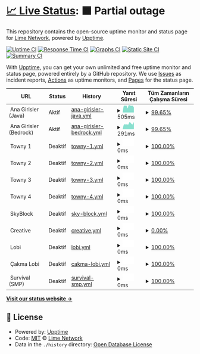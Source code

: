 # [📈 Live Status](https://status.craftlime.net): <!--live status--> **🟧 Partial outage**

This repository contains the open-source uptime monitor and status page for [Lime Network](https://craftlime.net), powered by [Upptime](https://github.com/upptime/upptime).

[![Uptime CI](https://github.com/limenetwork/limestatus/workflows/Uptime%20CI/badge.svg)](https://github.com/limenetwork/limestatus/actions?query=workflow%3A%22Uptime+CI%22)
[![Response Time CI](https://github.com/limenetwork/limestatus/workflows/Response%20Time%20CI/badge.svg)](https://github.com/limenetwork/limestatus/actions?query=workflow%3A%22Response+Time+CI%22)
[![Graphs CI](https://github.com/limenetwork/limestatus/workflows/Graphs%20CI/badge.svg)](https://github.com/limenetwork/limestatus/actions?query=workflow%3A%22Graphs+CI%22)
[![Static Site CI](https://github.com/limenetwork/limestatus/workflows/Static%20Site%20CI/badge.svg)](https://github.com/limenetwork/limestatus/actions?query=workflow%3A%22Static+Site+CI%22)
[![Summary CI](https://github.com/limenetwork/limestatus/workflows/Summary%20CI/badge.svg)](https://github.com/limenetwork/limestatus/actions?query=workflow%3A%22Summary+CI%22)

With [Upptime](https://upptime.js.org), you can get your own unlimited and free uptime monitor and status page, powered entirely by a GitHub repository. We use [Issues](https://github.com/limenetwork/limestatus/issues) as incident reports, [Actions](https://github.com/limenetwork/limestatus/actions) as uptime monitors, and [Pages](https://status.craftlime.net) for the status page.

<!--start: status pages-->
<!-- This summary is generated by Upptime (https://github.com/upptime/upptime) -->
<!-- Do not edit this manually, your changes will be overwritten -->
<!-- prettier-ignore -->
| URL | Status | History | Yanıt Süresi | Tüm Zamanların Çalışma Süresi |
| --- | ------ | ------- | ------------- | ------ |
| <img alt="" src="https://craftlime.net/apps/main/public/assets/img/extras/header-logo.png" height="13"> Ana Girisler (Java) | Aktif | [ana-girisler-java.yml](https://github.com/LimeNetwork/limestatus/commits/HEAD/history/ana-girisler-java.yml) | <details><summary><img alt="Response time graph" src="./graphs/ana-girisler-java/response-time-week.png" height="20"> 505ms</summary><br><a href="https://status.craftlime.net/history/ana-girisler-java"><img alt="Yanıt Süresi 565" src="https://img.shields.io/endpoint?url=https%3A%2F%2Fraw.githubusercontent.com%2FLimeNetwork%2Flimestatus%2FHEAD%2Fapi%2Fana-girisler-java%2Fresponse-time.json"></a><br><a href="https://status.craftlime.net/history/ana-girisler-java"><img alt="24 saatlik yanıt süresi 464" src="https://img.shields.io/endpoint?url=https%3A%2F%2Fraw.githubusercontent.com%2FLimeNetwork%2Flimestatus%2FHEAD%2Fapi%2Fana-girisler-java%2Fresponse-time-day.json"></a><br><a href="https://status.craftlime.net/history/ana-girisler-java"><img alt="7 günlük yanıt süresi 505" src="https://img.shields.io/endpoint?url=https%3A%2F%2Fraw.githubusercontent.com%2FLimeNetwork%2Flimestatus%2FHEAD%2Fapi%2Fana-girisler-java%2Fresponse-time-week.json"></a><br><a href="https://status.craftlime.net/history/ana-girisler-java"><img alt="30 günlük yanıt süresi 565" src="https://img.shields.io/endpoint?url=https%3A%2F%2Fraw.githubusercontent.com%2FLimeNetwork%2Flimestatus%2FHEAD%2Fapi%2Fana-girisler-java%2Fresponse-time-month.json"></a><br><a href="https://status.craftlime.net/history/ana-girisler-java"><img alt="1 yıllık yanıt süresi 565" src="https://img.shields.io/endpoint?url=https%3A%2F%2Fraw.githubusercontent.com%2FLimeNetwork%2Flimestatus%2FHEAD%2Fapi%2Fana-girisler-java%2Fresponse-time-year.json"></a></details> | <details><summary><a href="https://status.craftlime.net/history/ana-girisler-java">99.65%</a></summary><a href="https://status.craftlime.net/history/ana-girisler-java"><img alt="Tüm Zamanların Çalışma Süresi 99.51%" src="https://img.shields.io/endpoint?url=https%3A%2F%2Fraw.githubusercontent.com%2FLimeNetwork%2Flimestatus%2FHEAD%2Fapi%2Fana-girisler-java%2Fuptime.json"></a><br><a href="https://status.craftlime.net/history/ana-girisler-java"><img alt="24 saatlik çalışma süresi 100.00%" src="https://img.shields.io/endpoint?url=https%3A%2F%2Fraw.githubusercontent.com%2FLimeNetwork%2Flimestatus%2FHEAD%2Fapi%2Fana-girisler-java%2Fuptime-day.json"></a><br><a href="https://status.craftlime.net/history/ana-girisler-java"><img alt="7 günlük çalışma süresi 99.65%" src="https://img.shields.io/endpoint?url=https%3A%2F%2Fraw.githubusercontent.com%2FLimeNetwork%2Flimestatus%2FHEAD%2Fapi%2Fana-girisler-java%2Fuptime-week.json"></a><br><a href="https://status.craftlime.net/history/ana-girisler-java"><img alt="30 günlük çalışma süresi 99.51%" src="https://img.shields.io/endpoint?url=https%3A%2F%2Fraw.githubusercontent.com%2FLimeNetwork%2Flimestatus%2FHEAD%2Fapi%2Fana-girisler-java%2Fuptime-month.json"></a><br><a href="https://status.craftlime.net/history/ana-girisler-java"><img alt="1 yıllık çalışma süresi 99.51%" src="https://img.shields.io/endpoint?url=https%3A%2F%2Fraw.githubusercontent.com%2FLimeNetwork%2Flimestatus%2FHEAD%2Fapi%2Fana-girisler-java%2Fuptime-year.json"></a></details>
| <img alt="" src="https://craftlime.net/apps/main/public/assets/img/extras/header-logo.png" height="13"> Ana Girisler (Bedrock) | Aktif | [ana-girisler-bedrock.yml](https://github.com/LimeNetwork/limestatus/commits/HEAD/history/ana-girisler-bedrock.yml) | <details><summary><img alt="Response time graph" src="./graphs/ana-girisler-bedrock/response-time-week.png" height="20"> 291ms</summary><br><a href="https://status.craftlime.net/history/ana-girisler-bedrock"><img alt="Yanıt Süresi 305" src="https://img.shields.io/endpoint?url=https%3A%2F%2Fraw.githubusercontent.com%2FLimeNetwork%2Flimestatus%2FHEAD%2Fapi%2Fana-girisler-bedrock%2Fresponse-time.json"></a><br><a href="https://status.craftlime.net/history/ana-girisler-bedrock"><img alt="24 saatlik yanıt süresi 379" src="https://img.shields.io/endpoint?url=https%3A%2F%2Fraw.githubusercontent.com%2FLimeNetwork%2Flimestatus%2FHEAD%2Fapi%2Fana-girisler-bedrock%2Fresponse-time-day.json"></a><br><a href="https://status.craftlime.net/history/ana-girisler-bedrock"><img alt="7 günlük yanıt süresi 291" src="https://img.shields.io/endpoint?url=https%3A%2F%2Fraw.githubusercontent.com%2FLimeNetwork%2Flimestatus%2FHEAD%2Fapi%2Fana-girisler-bedrock%2Fresponse-time-week.json"></a><br><a href="https://status.craftlime.net/history/ana-girisler-bedrock"><img alt="30 günlük yanıt süresi 305" src="https://img.shields.io/endpoint?url=https%3A%2F%2Fraw.githubusercontent.com%2FLimeNetwork%2Flimestatus%2FHEAD%2Fapi%2Fana-girisler-bedrock%2Fresponse-time-month.json"></a><br><a href="https://status.craftlime.net/history/ana-girisler-bedrock"><img alt="1 yıllık yanıt süresi 305" src="https://img.shields.io/endpoint?url=https%3A%2F%2Fraw.githubusercontent.com%2FLimeNetwork%2Flimestatus%2FHEAD%2Fapi%2Fana-girisler-bedrock%2Fresponse-time-year.json"></a></details> | <details><summary><a href="https://status.craftlime.net/history/ana-girisler-bedrock">99.65%</a></summary><a href="https://status.craftlime.net/history/ana-girisler-bedrock"><img alt="Tüm Zamanların Çalışma Süresi 99.39%" src="https://img.shields.io/endpoint?url=https%3A%2F%2Fraw.githubusercontent.com%2FLimeNetwork%2Flimestatus%2FHEAD%2Fapi%2Fana-girisler-bedrock%2Fuptime.json"></a><br><a href="https://status.craftlime.net/history/ana-girisler-bedrock"><img alt="24 saatlik çalışma süresi 100.00%" src="https://img.shields.io/endpoint?url=https%3A%2F%2Fraw.githubusercontent.com%2FLimeNetwork%2Flimestatus%2FHEAD%2Fapi%2Fana-girisler-bedrock%2Fuptime-day.json"></a><br><a href="https://status.craftlime.net/history/ana-girisler-bedrock"><img alt="7 günlük çalışma süresi 99.65%" src="https://img.shields.io/endpoint?url=https%3A%2F%2Fraw.githubusercontent.com%2FLimeNetwork%2Flimestatus%2FHEAD%2Fapi%2Fana-girisler-bedrock%2Fuptime-week.json"></a><br><a href="https://status.craftlime.net/history/ana-girisler-bedrock"><img alt="30 günlük çalışma süresi 99.39%" src="https://img.shields.io/endpoint?url=https%3A%2F%2Fraw.githubusercontent.com%2FLimeNetwork%2Flimestatus%2FHEAD%2Fapi%2Fana-girisler-bedrock%2Fuptime-month.json"></a><br><a href="https://status.craftlime.net/history/ana-girisler-bedrock"><img alt="1 yıllık çalışma süresi 99.39%" src="https://img.shields.io/endpoint?url=https%3A%2F%2Fraw.githubusercontent.com%2FLimeNetwork%2Flimestatus%2FHEAD%2Fapi%2Fana-girisler-bedrock%2Fuptime-year.json"></a></details>
| <img alt="" src="https://craftlime.net/apps/main/public/assets/img/extras/header-logo.png" height="13"> Towny 1 | Deaktif | [towny-1.yml](https://github.com/LimeNetwork/limestatus/commits/HEAD/history/towny-1.yml) | <details><summary><img alt="Response time graph" src="./graphs/towny-1/response-time-week.png" height="20"> 0ms</summary><br><a href="https://status.craftlime.net/history/towny-1"><img alt="Yanıt Süresi 219" src="https://img.shields.io/endpoint?url=https%3A%2F%2Fraw.githubusercontent.com%2FLimeNetwork%2Flimestatus%2FHEAD%2Fapi%2Ftowny-1%2Fresponse-time.json"></a><br><a href="https://status.craftlime.net/history/towny-1"><img alt="24 saatlik yanıt süresi 0" src="https://img.shields.io/endpoint?url=https%3A%2F%2Fraw.githubusercontent.com%2FLimeNetwork%2Flimestatus%2FHEAD%2Fapi%2Ftowny-1%2Fresponse-time-day.json"></a><br><a href="https://status.craftlime.net/history/towny-1"><img alt="7 günlük yanıt süresi 0" src="https://img.shields.io/endpoint?url=https%3A%2F%2Fraw.githubusercontent.com%2FLimeNetwork%2Flimestatus%2FHEAD%2Fapi%2Ftowny-1%2Fresponse-time-week.json"></a><br><a href="https://status.craftlime.net/history/towny-1"><img alt="30 günlük yanıt süresi 0" src="https://img.shields.io/endpoint?url=https%3A%2F%2Fraw.githubusercontent.com%2FLimeNetwork%2Flimestatus%2FHEAD%2Fapi%2Ftowny-1%2Fresponse-time-month.json"></a><br><a href="https://status.craftlime.net/history/towny-1"><img alt="1 yıllık yanıt süresi 219" src="https://img.shields.io/endpoint?url=https%3A%2F%2Fraw.githubusercontent.com%2FLimeNetwork%2Flimestatus%2FHEAD%2Fapi%2Ftowny-1%2Fresponse-time-year.json"></a></details> | <details><summary><a href="https://status.craftlime.net/history/towny-1">100.00%</a></summary><a href="https://status.craftlime.net/history/towny-1"><img alt="Tüm Zamanların Çalışma Süresi 42.22%" src="https://img.shields.io/endpoint?url=https%3A%2F%2Fraw.githubusercontent.com%2FLimeNetwork%2Flimestatus%2FHEAD%2Fapi%2Ftowny-1%2Fuptime.json"></a><br><a href="https://status.craftlime.net/history/towny-1"><img alt="24 saatlik çalışma süresi 100.00%" src="https://img.shields.io/endpoint?url=https%3A%2F%2Fraw.githubusercontent.com%2FLimeNetwork%2Flimestatus%2FHEAD%2Fapi%2Ftowny-1%2Fuptime-day.json"></a><br><a href="https://status.craftlime.net/history/towny-1"><img alt="7 günlük çalışma süresi 100.00%" src="https://img.shields.io/endpoint?url=https%3A%2F%2Fraw.githubusercontent.com%2FLimeNetwork%2Flimestatus%2FHEAD%2Fapi%2Ftowny-1%2Fuptime-week.json"></a><br><a href="https://status.craftlime.net/history/towny-1"><img alt="30 günlük çalışma süresi 77.84%" src="https://img.shields.io/endpoint?url=https%3A%2F%2Fraw.githubusercontent.com%2FLimeNetwork%2Flimestatus%2FHEAD%2Fapi%2Ftowny-1%2Fuptime-month.json"></a><br><a href="https://status.craftlime.net/history/towny-1"><img alt="1 yıllık çalışma süresi 42.22%" src="https://img.shields.io/endpoint?url=https%3A%2F%2Fraw.githubusercontent.com%2FLimeNetwork%2Flimestatus%2FHEAD%2Fapi%2Ftowny-1%2Fuptime-year.json"></a></details>
| <img alt="" src="https://craftlime.net/apps/main/public/assets/img/extras/header-logo.png" height="13"> Towny 2 | Deaktif | [towny-2.yml](https://github.com/LimeNetwork/limestatus/commits/HEAD/history/towny-2.yml) | <details><summary><img alt="Response time graph" src="./graphs/towny-2/response-time-week.png" height="20"> 0ms</summary><br><a href="https://status.craftlime.net/history/towny-2"><img alt="Yanıt Süresi 222" src="https://img.shields.io/endpoint?url=https%3A%2F%2Fraw.githubusercontent.com%2FLimeNetwork%2Flimestatus%2FHEAD%2Fapi%2Ftowny-2%2Fresponse-time.json"></a><br><a href="https://status.craftlime.net/history/towny-2"><img alt="24 saatlik yanıt süresi 0" src="https://img.shields.io/endpoint?url=https%3A%2F%2Fraw.githubusercontent.com%2FLimeNetwork%2Flimestatus%2FHEAD%2Fapi%2Ftowny-2%2Fresponse-time-day.json"></a><br><a href="https://status.craftlime.net/history/towny-2"><img alt="7 günlük yanıt süresi 0" src="https://img.shields.io/endpoint?url=https%3A%2F%2Fraw.githubusercontent.com%2FLimeNetwork%2Flimestatus%2FHEAD%2Fapi%2Ftowny-2%2Fresponse-time-week.json"></a><br><a href="https://status.craftlime.net/history/towny-2"><img alt="30 günlük yanıt süresi 0" src="https://img.shields.io/endpoint?url=https%3A%2F%2Fraw.githubusercontent.com%2FLimeNetwork%2Flimestatus%2FHEAD%2Fapi%2Ftowny-2%2Fresponse-time-month.json"></a><br><a href="https://status.craftlime.net/history/towny-2"><img alt="1 yıllık yanıt süresi 222" src="https://img.shields.io/endpoint?url=https%3A%2F%2Fraw.githubusercontent.com%2FLimeNetwork%2Flimestatus%2FHEAD%2Fapi%2Ftowny-2%2Fresponse-time-year.json"></a></details> | <details><summary><a href="https://status.craftlime.net/history/towny-2">100.00%</a></summary><a href="https://status.craftlime.net/history/towny-2"><img alt="Tüm Zamanların Çalışma Süresi 41.45%" src="https://img.shields.io/endpoint?url=https%3A%2F%2Fraw.githubusercontent.com%2FLimeNetwork%2Flimestatus%2FHEAD%2Fapi%2Ftowny-2%2Fuptime.json"></a><br><a href="https://status.craftlime.net/history/towny-2"><img alt="24 saatlik çalışma süresi 100.00%" src="https://img.shields.io/endpoint?url=https%3A%2F%2Fraw.githubusercontent.com%2FLimeNetwork%2Flimestatus%2FHEAD%2Fapi%2Ftowny-2%2Fuptime-day.json"></a><br><a href="https://status.craftlime.net/history/towny-2"><img alt="7 günlük çalışma süresi 100.00%" src="https://img.shields.io/endpoint?url=https%3A%2F%2Fraw.githubusercontent.com%2FLimeNetwork%2Flimestatus%2FHEAD%2Fapi%2Ftowny-2%2Fuptime-week.json"></a><br><a href="https://status.craftlime.net/history/towny-2"><img alt="30 günlük çalışma süresi 77.80%" src="https://img.shields.io/endpoint?url=https%3A%2F%2Fraw.githubusercontent.com%2FLimeNetwork%2Flimestatus%2FHEAD%2Fapi%2Ftowny-2%2Fuptime-month.json"></a><br><a href="https://status.craftlime.net/history/towny-2"><img alt="1 yıllık çalışma süresi 41.45%" src="https://img.shields.io/endpoint?url=https%3A%2F%2Fraw.githubusercontent.com%2FLimeNetwork%2Flimestatus%2FHEAD%2Fapi%2Ftowny-2%2Fuptime-year.json"></a></details>
| <img alt="" src="https://craftlime.net/apps/main/public/assets/img/extras/header-logo.png" height="13"> Towny 3 | Deaktif | [towny-3.yml](https://github.com/LimeNetwork/limestatus/commits/HEAD/history/towny-3.yml) | <details><summary><img alt="Response time graph" src="./graphs/towny-3/response-time-week.png" height="20"> 0ms</summary><br><a href="https://status.craftlime.net/history/towny-3"><img alt="Yanıt Süresi 228" src="https://img.shields.io/endpoint?url=https%3A%2F%2Fraw.githubusercontent.com%2FLimeNetwork%2Flimestatus%2FHEAD%2Fapi%2Ftowny-3%2Fresponse-time.json"></a><br><a href="https://status.craftlime.net/history/towny-3"><img alt="24 saatlik yanıt süresi 0" src="https://img.shields.io/endpoint?url=https%3A%2F%2Fraw.githubusercontent.com%2FLimeNetwork%2Flimestatus%2FHEAD%2Fapi%2Ftowny-3%2Fresponse-time-day.json"></a><br><a href="https://status.craftlime.net/history/towny-3"><img alt="7 günlük yanıt süresi 0" src="https://img.shields.io/endpoint?url=https%3A%2F%2Fraw.githubusercontent.com%2FLimeNetwork%2Flimestatus%2FHEAD%2Fapi%2Ftowny-3%2Fresponse-time-week.json"></a><br><a href="https://status.craftlime.net/history/towny-3"><img alt="30 günlük yanıt süresi 0" src="https://img.shields.io/endpoint?url=https%3A%2F%2Fraw.githubusercontent.com%2FLimeNetwork%2Flimestatus%2FHEAD%2Fapi%2Ftowny-3%2Fresponse-time-month.json"></a><br><a href="https://status.craftlime.net/history/towny-3"><img alt="1 yıllık yanıt süresi 228" src="https://img.shields.io/endpoint?url=https%3A%2F%2Fraw.githubusercontent.com%2FLimeNetwork%2Flimestatus%2FHEAD%2Fapi%2Ftowny-3%2Fresponse-time-year.json"></a></details> | <details><summary><a href="https://status.craftlime.net/history/towny-3">100.00%</a></summary><a href="https://status.craftlime.net/history/towny-3"><img alt="Tüm Zamanların Çalışma Süresi 42.50%" src="https://img.shields.io/endpoint?url=https%3A%2F%2Fraw.githubusercontent.com%2FLimeNetwork%2Flimestatus%2FHEAD%2Fapi%2Ftowny-3%2Fuptime.json"></a><br><a href="https://status.craftlime.net/history/towny-3"><img alt="24 saatlik çalışma süresi 100.00%" src="https://img.shields.io/endpoint?url=https%3A%2F%2Fraw.githubusercontent.com%2FLimeNetwork%2Flimestatus%2FHEAD%2Fapi%2Ftowny-3%2Fuptime-day.json"></a><br><a href="https://status.craftlime.net/history/towny-3"><img alt="7 günlük çalışma süresi 100.00%" src="https://img.shields.io/endpoint?url=https%3A%2F%2Fraw.githubusercontent.com%2FLimeNetwork%2Flimestatus%2FHEAD%2Fapi%2Ftowny-3%2Fuptime-week.json"></a><br><a href="https://status.craftlime.net/history/towny-3"><img alt="30 günlük çalışma süresi 78.78%" src="https://img.shields.io/endpoint?url=https%3A%2F%2Fraw.githubusercontent.com%2FLimeNetwork%2Flimestatus%2FHEAD%2Fapi%2Ftowny-3%2Fuptime-month.json"></a><br><a href="https://status.craftlime.net/history/towny-3"><img alt="1 yıllık çalışma süresi 42.50%" src="https://img.shields.io/endpoint?url=https%3A%2F%2Fraw.githubusercontent.com%2FLimeNetwork%2Flimestatus%2FHEAD%2Fapi%2Ftowny-3%2Fuptime-year.json"></a></details>
| <img alt="" src="https://craftlime.net/apps/main/public/assets/img/extras/header-logo.png" height="13"> Towny 4 | Deaktif | [towny-4.yml](https://github.com/LimeNetwork/limestatus/commits/HEAD/history/towny-4.yml) | <details><summary><img alt="Response time graph" src="./graphs/towny-4/response-time-week.png" height="20"> 0ms</summary><br><a href="https://status.craftlime.net/history/towny-4"><img alt="Yanıt Süresi 0" src="https://img.shields.io/endpoint?url=https%3A%2F%2Fraw.githubusercontent.com%2FLimeNetwork%2Flimestatus%2FHEAD%2Fapi%2Ftowny-4%2Fresponse-time.json"></a><br><a href="https://status.craftlime.net/history/towny-4"><img alt="24 saatlik yanıt süresi 0" src="https://img.shields.io/endpoint?url=https%3A%2F%2Fraw.githubusercontent.com%2FLimeNetwork%2Flimestatus%2FHEAD%2Fapi%2Ftowny-4%2Fresponse-time-day.json"></a><br><a href="https://status.craftlime.net/history/towny-4"><img alt="7 günlük yanıt süresi 0" src="https://img.shields.io/endpoint?url=https%3A%2F%2Fraw.githubusercontent.com%2FLimeNetwork%2Flimestatus%2FHEAD%2Fapi%2Ftowny-4%2Fresponse-time-week.json"></a><br><a href="https://status.craftlime.net/history/towny-4"><img alt="30 günlük yanıt süresi 0" src="https://img.shields.io/endpoint?url=https%3A%2F%2Fraw.githubusercontent.com%2FLimeNetwork%2Flimestatus%2FHEAD%2Fapi%2Ftowny-4%2Fresponse-time-month.json"></a><br><a href="https://status.craftlime.net/history/towny-4"><img alt="1 yıllık yanıt süresi 0" src="https://img.shields.io/endpoint?url=https%3A%2F%2Fraw.githubusercontent.com%2FLimeNetwork%2Flimestatus%2FHEAD%2Fapi%2Ftowny-4%2Fresponse-time-year.json"></a></details> | <details><summary><a href="https://status.craftlime.net/history/towny-4">100.00%</a></summary><a href="https://status.craftlime.net/history/towny-4"><img alt="Tüm Zamanların Çalışma Süresi 98.55%" src="https://img.shields.io/endpoint?url=https%3A%2F%2Fraw.githubusercontent.com%2FLimeNetwork%2Flimestatus%2FHEAD%2Fapi%2Ftowny-4%2Fuptime.json"></a><br><a href="https://status.craftlime.net/history/towny-4"><img alt="24 saatlik çalışma süresi 100.00%" src="https://img.shields.io/endpoint?url=https%3A%2F%2Fraw.githubusercontent.com%2FLimeNetwork%2Flimestatus%2FHEAD%2Fapi%2Ftowny-4%2Fuptime-day.json"></a><br><a href="https://status.craftlime.net/history/towny-4"><img alt="7 günlük çalışma süresi 100.00%" src="https://img.shields.io/endpoint?url=https%3A%2F%2Fraw.githubusercontent.com%2FLimeNetwork%2Flimestatus%2FHEAD%2Fapi%2Ftowny-4%2Fuptime-week.json"></a><br><a href="https://status.craftlime.net/history/towny-4"><img alt="30 günlük çalışma süresi 98.55%" src="https://img.shields.io/endpoint?url=https%3A%2F%2Fraw.githubusercontent.com%2FLimeNetwork%2Flimestatus%2FHEAD%2Fapi%2Ftowny-4%2Fuptime-month.json"></a><br><a href="https://status.craftlime.net/history/towny-4"><img alt="1 yıllık çalışma süresi 98.55%" src="https://img.shields.io/endpoint?url=https%3A%2F%2Fraw.githubusercontent.com%2FLimeNetwork%2Flimestatus%2FHEAD%2Fapi%2Ftowny-4%2Fuptime-year.json"></a></details>
| <img alt="" src="https://craftlime.net/apps/main/public/assets/img/extras/header-logo.png" height="13"> SkyBlock | Deaktif | [sky-block.yml](https://github.com/LimeNetwork/limestatus/commits/HEAD/history/sky-block.yml) | <details><summary><img alt="Response time graph" src="./graphs/sky-block/response-time-week.png" height="20"> 0ms</summary><br><a href="https://status.craftlime.net/history/sky-block"><img alt="Yanıt Süresi 161" src="https://img.shields.io/endpoint?url=https%3A%2F%2Fraw.githubusercontent.com%2FLimeNetwork%2Flimestatus%2FHEAD%2Fapi%2Fsky-block%2Fresponse-time.json"></a><br><a href="https://status.craftlime.net/history/sky-block"><img alt="24 saatlik yanıt süresi 0" src="https://img.shields.io/endpoint?url=https%3A%2F%2Fraw.githubusercontent.com%2FLimeNetwork%2Flimestatus%2FHEAD%2Fapi%2Fsky-block%2Fresponse-time-day.json"></a><br><a href="https://status.craftlime.net/history/sky-block"><img alt="7 günlük yanıt süresi 0" src="https://img.shields.io/endpoint?url=https%3A%2F%2Fraw.githubusercontent.com%2FLimeNetwork%2Flimestatus%2FHEAD%2Fapi%2Fsky-block%2Fresponse-time-week.json"></a><br><a href="https://status.craftlime.net/history/sky-block"><img alt="30 günlük yanıt süresi 0" src="https://img.shields.io/endpoint?url=https%3A%2F%2Fraw.githubusercontent.com%2FLimeNetwork%2Flimestatus%2FHEAD%2Fapi%2Fsky-block%2Fresponse-time-month.json"></a><br><a href="https://status.craftlime.net/history/sky-block"><img alt="1 yıllık yanıt süresi 161" src="https://img.shields.io/endpoint?url=https%3A%2F%2Fraw.githubusercontent.com%2FLimeNetwork%2Flimestatus%2FHEAD%2Fapi%2Fsky-block%2Fresponse-time-year.json"></a></details> | <details><summary><a href="https://status.craftlime.net/history/sky-block">100.00%</a></summary><a href="https://status.craftlime.net/history/sky-block"><img alt="Tüm Zamanların Çalışma Süresi 41.29%" src="https://img.shields.io/endpoint?url=https%3A%2F%2Fraw.githubusercontent.com%2FLimeNetwork%2Flimestatus%2FHEAD%2Fapi%2Fsky-block%2Fuptime.json"></a><br><a href="https://status.craftlime.net/history/sky-block"><img alt="24 saatlik çalışma süresi 100.00%" src="https://img.shields.io/endpoint?url=https%3A%2F%2Fraw.githubusercontent.com%2FLimeNetwork%2Flimestatus%2FHEAD%2Fapi%2Fsky-block%2Fuptime-day.json"></a><br><a href="https://status.craftlime.net/history/sky-block"><img alt="7 günlük çalışma süresi 100.00%" src="https://img.shields.io/endpoint?url=https%3A%2F%2Fraw.githubusercontent.com%2FLimeNetwork%2Flimestatus%2FHEAD%2Fapi%2Fsky-block%2Fuptime-week.json"></a><br><a href="https://status.craftlime.net/history/sky-block"><img alt="30 günlük çalışma süresi 78.57%" src="https://img.shields.io/endpoint?url=https%3A%2F%2Fraw.githubusercontent.com%2FLimeNetwork%2Flimestatus%2FHEAD%2Fapi%2Fsky-block%2Fuptime-month.json"></a><br><a href="https://status.craftlime.net/history/sky-block"><img alt="1 yıllık çalışma süresi 41.29%" src="https://img.shields.io/endpoint?url=https%3A%2F%2Fraw.githubusercontent.com%2FLimeNetwork%2Flimestatus%2FHEAD%2Fapi%2Fsky-block%2Fuptime-year.json"></a></details>
| <img alt="" src="https://craftlime.net/apps/main/public/assets/img/extras/header-logo.png" height="13"> Creative | Deaktif | [creative.yml](https://github.com/LimeNetwork/limestatus/commits/HEAD/history/creative.yml) | <details><summary><img alt="Response time graph" src="./graphs/creative/response-time-week.png" height="20"> 0ms</summary><br><a href="https://status.craftlime.net/history/creative"><img alt="Yanıt Süresi 161" src="https://img.shields.io/endpoint?url=https%3A%2F%2Fraw.githubusercontent.com%2FLimeNetwork%2Flimestatus%2FHEAD%2Fapi%2Fcreative%2Fresponse-time.json"></a><br><a href="https://status.craftlime.net/history/creative"><img alt="24 saatlik yanıt süresi 0" src="https://img.shields.io/endpoint?url=https%3A%2F%2Fraw.githubusercontent.com%2FLimeNetwork%2Flimestatus%2FHEAD%2Fapi%2Fcreative%2Fresponse-time-day.json"></a><br><a href="https://status.craftlime.net/history/creative"><img alt="7 günlük yanıt süresi 0" src="https://img.shields.io/endpoint?url=https%3A%2F%2Fraw.githubusercontent.com%2FLimeNetwork%2Flimestatus%2FHEAD%2Fapi%2Fcreative%2Fresponse-time-week.json"></a><br><a href="https://status.craftlime.net/history/creative"><img alt="30 günlük yanıt süresi 161" src="https://img.shields.io/endpoint?url=https%3A%2F%2Fraw.githubusercontent.com%2FLimeNetwork%2Flimestatus%2FHEAD%2Fapi%2Fcreative%2Fresponse-time-month.json"></a><br><a href="https://status.craftlime.net/history/creative"><img alt="1 yıllık yanıt süresi 161" src="https://img.shields.io/endpoint?url=https%3A%2F%2Fraw.githubusercontent.com%2FLimeNetwork%2Flimestatus%2FHEAD%2Fapi%2Fcreative%2Fresponse-time-year.json"></a></details> | <details><summary><a href="https://status.craftlime.net/history/creative">0.00%</a></summary><a href="https://status.craftlime.net/history/creative"><img alt="Tüm Zamanların Çalışma Süresi 8.30%" src="https://img.shields.io/endpoint?url=https%3A%2F%2Fraw.githubusercontent.com%2FLimeNetwork%2Flimestatus%2FHEAD%2Fapi%2Fcreative%2Fuptime.json"></a><br><a href="https://status.craftlime.net/history/creative"><img alt="24 saatlik çalışma süresi 0.00%" src="https://img.shields.io/endpoint?url=https%3A%2F%2Fraw.githubusercontent.com%2FLimeNetwork%2Flimestatus%2FHEAD%2Fapi%2Fcreative%2Fuptime-day.json"></a><br><a href="https://status.craftlime.net/history/creative"><img alt="7 günlük çalışma süresi 0.00%" src="https://img.shields.io/endpoint?url=https%3A%2F%2Fraw.githubusercontent.com%2FLimeNetwork%2Flimestatus%2FHEAD%2Fapi%2Fcreative%2Fuptime-week.json"></a><br><a href="https://status.craftlime.net/history/creative"><img alt="30 günlük çalışma süresi 8.30%" src="https://img.shields.io/endpoint?url=https%3A%2F%2Fraw.githubusercontent.com%2FLimeNetwork%2Flimestatus%2FHEAD%2Fapi%2Fcreative%2Fuptime-month.json"></a><br><a href="https://status.craftlime.net/history/creative"><img alt="1 yıllık çalışma süresi 8.30%" src="https://img.shields.io/endpoint?url=https%3A%2F%2Fraw.githubusercontent.com%2FLimeNetwork%2Flimestatus%2FHEAD%2Fapi%2Fcreative%2Fuptime-year.json"></a></details>
| <img alt="" src="https://craftlime.net/apps/main/public/assets/img/extras/header-logo.png" height="13"> Lobi | Deaktif | [lobi.yml](https://github.com/LimeNetwork/limestatus/commits/HEAD/history/lobi.yml) | <details><summary><img alt="Response time graph" src="./graphs/lobi/response-time-week.png" height="20"> 0ms</summary><br><a href="https://status.craftlime.net/history/lobi"><img alt="Yanıt Süresi 0" src="https://img.shields.io/endpoint?url=https%3A%2F%2Fraw.githubusercontent.com%2FLimeNetwork%2Flimestatus%2FHEAD%2Fapi%2Flobi%2Fresponse-time.json"></a><br><a href="https://status.craftlime.net/history/lobi"><img alt="24 saatlik yanıt süresi 0" src="https://img.shields.io/endpoint?url=https%3A%2F%2Fraw.githubusercontent.com%2FLimeNetwork%2Flimestatus%2FHEAD%2Fapi%2Flobi%2Fresponse-time-day.json"></a><br><a href="https://status.craftlime.net/history/lobi"><img alt="7 günlük yanıt süresi 0" src="https://img.shields.io/endpoint?url=https%3A%2F%2Fraw.githubusercontent.com%2FLimeNetwork%2Flimestatus%2FHEAD%2Fapi%2Flobi%2Fresponse-time-week.json"></a><br><a href="https://status.craftlime.net/history/lobi"><img alt="30 günlük yanıt süresi 0" src="https://img.shields.io/endpoint?url=https%3A%2F%2Fraw.githubusercontent.com%2FLimeNetwork%2Flimestatus%2FHEAD%2Fapi%2Flobi%2Fresponse-time-month.json"></a><br><a href="https://status.craftlime.net/history/lobi"><img alt="1 yıllık yanıt süresi 0" src="https://img.shields.io/endpoint?url=https%3A%2F%2Fraw.githubusercontent.com%2FLimeNetwork%2Flimestatus%2FHEAD%2Fapi%2Flobi%2Fresponse-time-year.json"></a></details> | <details><summary><a href="https://status.craftlime.net/history/lobi">100.00%</a></summary><a href="https://status.craftlime.net/history/lobi"><img alt="Tüm Zamanların Çalışma Süresi 98.56%" src="https://img.shields.io/endpoint?url=https%3A%2F%2Fraw.githubusercontent.com%2FLimeNetwork%2Flimestatus%2FHEAD%2Fapi%2Flobi%2Fuptime.json"></a><br><a href="https://status.craftlime.net/history/lobi"><img alt="24 saatlik çalışma süresi 100.00%" src="https://img.shields.io/endpoint?url=https%3A%2F%2Fraw.githubusercontent.com%2FLimeNetwork%2Flimestatus%2FHEAD%2Fapi%2Flobi%2Fuptime-day.json"></a><br><a href="https://status.craftlime.net/history/lobi"><img alt="7 günlük çalışma süresi 100.00%" src="https://img.shields.io/endpoint?url=https%3A%2F%2Fraw.githubusercontent.com%2FLimeNetwork%2Flimestatus%2FHEAD%2Fapi%2Flobi%2Fuptime-week.json"></a><br><a href="https://status.craftlime.net/history/lobi"><img alt="30 günlük çalışma süresi 98.56%" src="https://img.shields.io/endpoint?url=https%3A%2F%2Fraw.githubusercontent.com%2FLimeNetwork%2Flimestatus%2FHEAD%2Fapi%2Flobi%2Fuptime-month.json"></a><br><a href="https://status.craftlime.net/history/lobi"><img alt="1 yıllık çalışma süresi 98.56%" src="https://img.shields.io/endpoint?url=https%3A%2F%2Fraw.githubusercontent.com%2FLimeNetwork%2Flimestatus%2FHEAD%2Fapi%2Flobi%2Fuptime-year.json"></a></details>
| <img alt="" src="https://craftlime.net/apps/main/public/assets/img/extras/header-logo.png" height="13"> Çakma Lobi | Deaktif | [cakma-lobi.yml](https://github.com/LimeNetwork/limestatus/commits/HEAD/history/cakma-lobi.yml) | <details><summary><img alt="Response time graph" src="./graphs/cakma-lobi/response-time-week.png" height="20"> 0ms</summary><br><a href="https://status.craftlime.net/history/cakma-lobi"><img alt="Yanıt Süresi 0" src="https://img.shields.io/endpoint?url=https%3A%2F%2Fraw.githubusercontent.com%2FLimeNetwork%2Flimestatus%2FHEAD%2Fapi%2Fcakma-lobi%2Fresponse-time.json"></a><br><a href="https://status.craftlime.net/history/cakma-lobi"><img alt="24 saatlik yanıt süresi 0" src="https://img.shields.io/endpoint?url=https%3A%2F%2Fraw.githubusercontent.com%2FLimeNetwork%2Flimestatus%2FHEAD%2Fapi%2Fcakma-lobi%2Fresponse-time-day.json"></a><br><a href="https://status.craftlime.net/history/cakma-lobi"><img alt="7 günlük yanıt süresi 0" src="https://img.shields.io/endpoint?url=https%3A%2F%2Fraw.githubusercontent.com%2FLimeNetwork%2Flimestatus%2FHEAD%2Fapi%2Fcakma-lobi%2Fresponse-time-week.json"></a><br><a href="https://status.craftlime.net/history/cakma-lobi"><img alt="30 günlük yanıt süresi 0" src="https://img.shields.io/endpoint?url=https%3A%2F%2Fraw.githubusercontent.com%2FLimeNetwork%2Flimestatus%2FHEAD%2Fapi%2Fcakma-lobi%2Fresponse-time-month.json"></a><br><a href="https://status.craftlime.net/history/cakma-lobi"><img alt="1 yıllık yanıt süresi 0" src="https://img.shields.io/endpoint?url=https%3A%2F%2Fraw.githubusercontent.com%2FLimeNetwork%2Flimestatus%2FHEAD%2Fapi%2Fcakma-lobi%2Fresponse-time-year.json"></a></details> | <details><summary><a href="https://status.craftlime.net/history/cakma-lobi">100.00%</a></summary><a href="https://status.craftlime.net/history/cakma-lobi"><img alt="Tüm Zamanların Çalışma Süresi 98.57%" src="https://img.shields.io/endpoint?url=https%3A%2F%2Fraw.githubusercontent.com%2FLimeNetwork%2Flimestatus%2FHEAD%2Fapi%2Fcakma-lobi%2Fuptime.json"></a><br><a href="https://status.craftlime.net/history/cakma-lobi"><img alt="24 saatlik çalışma süresi 100.00%" src="https://img.shields.io/endpoint?url=https%3A%2F%2Fraw.githubusercontent.com%2FLimeNetwork%2Flimestatus%2FHEAD%2Fapi%2Fcakma-lobi%2Fuptime-day.json"></a><br><a href="https://status.craftlime.net/history/cakma-lobi"><img alt="7 günlük çalışma süresi 100.00%" src="https://img.shields.io/endpoint?url=https%3A%2F%2Fraw.githubusercontent.com%2FLimeNetwork%2Flimestatus%2FHEAD%2Fapi%2Fcakma-lobi%2Fuptime-week.json"></a><br><a href="https://status.craftlime.net/history/cakma-lobi"><img alt="30 günlük çalışma süresi 98.57%" src="https://img.shields.io/endpoint?url=https%3A%2F%2Fraw.githubusercontent.com%2FLimeNetwork%2Flimestatus%2FHEAD%2Fapi%2Fcakma-lobi%2Fuptime-month.json"></a><br><a href="https://status.craftlime.net/history/cakma-lobi"><img alt="1 yıllık çalışma süresi 98.57%" src="https://img.shields.io/endpoint?url=https%3A%2F%2Fraw.githubusercontent.com%2FLimeNetwork%2Flimestatus%2FHEAD%2Fapi%2Fcakma-lobi%2Fuptime-year.json"></a></details>
| <img alt="" src="https://craftlime.net/apps/main/public/assets/img/extras/header-logo.png" height="13"> Survival (SMP) | Deaktif | [survival-smp.yml](https://github.com/LimeNetwork/limestatus/commits/HEAD/history/survival-smp.yml) | <details><summary><img alt="Response time graph" src="./graphs/survival-smp/response-time-week.png" height="20"> 0ms</summary><br><a href="https://status.craftlime.net/history/survival-smp"><img alt="Yanıt Süresi 0" src="https://img.shields.io/endpoint?url=https%3A%2F%2Fraw.githubusercontent.com%2FLimeNetwork%2Flimestatus%2FHEAD%2Fapi%2Fsurvival-smp%2Fresponse-time.json"></a><br><a href="https://status.craftlime.net/history/survival-smp"><img alt="24 saatlik yanıt süresi 0" src="https://img.shields.io/endpoint?url=https%3A%2F%2Fraw.githubusercontent.com%2FLimeNetwork%2Flimestatus%2FHEAD%2Fapi%2Fsurvival-smp%2Fresponse-time-day.json"></a><br><a href="https://status.craftlime.net/history/survival-smp"><img alt="7 günlük yanıt süresi 0" src="https://img.shields.io/endpoint?url=https%3A%2F%2Fraw.githubusercontent.com%2FLimeNetwork%2Flimestatus%2FHEAD%2Fapi%2Fsurvival-smp%2Fresponse-time-week.json"></a><br><a href="https://status.craftlime.net/history/survival-smp"><img alt="30 günlük yanıt süresi 0" src="https://img.shields.io/endpoint?url=https%3A%2F%2Fraw.githubusercontent.com%2FLimeNetwork%2Flimestatus%2FHEAD%2Fapi%2Fsurvival-smp%2Fresponse-time-month.json"></a><br><a href="https://status.craftlime.net/history/survival-smp"><img alt="1 yıllık yanıt süresi 0" src="https://img.shields.io/endpoint?url=https%3A%2F%2Fraw.githubusercontent.com%2FLimeNetwork%2Flimestatus%2FHEAD%2Fapi%2Fsurvival-smp%2Fresponse-time-year.json"></a></details> | <details><summary><a href="https://status.craftlime.net/history/survival-smp">100.00%</a></summary><a href="https://status.craftlime.net/history/survival-smp"><img alt="Tüm Zamanların Çalışma Süresi 98.57%" src="https://img.shields.io/endpoint?url=https%3A%2F%2Fraw.githubusercontent.com%2FLimeNetwork%2Flimestatus%2FHEAD%2Fapi%2Fsurvival-smp%2Fuptime.json"></a><br><a href="https://status.craftlime.net/history/survival-smp"><img alt="24 saatlik çalışma süresi 100.00%" src="https://img.shields.io/endpoint?url=https%3A%2F%2Fraw.githubusercontent.com%2FLimeNetwork%2Flimestatus%2FHEAD%2Fapi%2Fsurvival-smp%2Fuptime-day.json"></a><br><a href="https://status.craftlime.net/history/survival-smp"><img alt="7 günlük çalışma süresi 100.00%" src="https://img.shields.io/endpoint?url=https%3A%2F%2Fraw.githubusercontent.com%2FLimeNetwork%2Flimestatus%2FHEAD%2Fapi%2Fsurvival-smp%2Fuptime-week.json"></a><br><a href="https://status.craftlime.net/history/survival-smp"><img alt="30 günlük çalışma süresi 98.57%" src="https://img.shields.io/endpoint?url=https%3A%2F%2Fraw.githubusercontent.com%2FLimeNetwork%2Flimestatus%2FHEAD%2Fapi%2Fsurvival-smp%2Fuptime-month.json"></a><br><a href="https://status.craftlime.net/history/survival-smp"><img alt="1 yıllık çalışma süresi 98.57%" src="https://img.shields.io/endpoint?url=https%3A%2F%2Fraw.githubusercontent.com%2FLimeNetwork%2Flimestatus%2FHEAD%2Fapi%2Fsurvival-smp%2Fuptime-year.json"></a></details>

<!--end: status pages-->

[**Visit our status website →**](https://status.craftlime.net)

## 📄 License

- Powered by: [Upptime](https://github.com/upptime/upptime)
- Code: [MIT](./LICENSE) © [Lime Network](https://craftlime.net)
- Data in the `./history` directory: [Open Database License](https://opendatacommons.org/licenses/odbl/1-0/)
